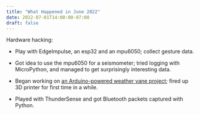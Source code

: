 ```yaml
---
title: "What Happened in June 2022"
date: 2022-07-01T14:00:00-07:00
draft: false
---
```


Hardware hacking:

- Play with EdgeImpulse, an esp32 and an mpu6050; collect gesture
  data.

- Got idea to use the mpu6050 for a seismometer; tried logging with
  MicroPython, and managed to get surprisingly interesting data.

- Began working on [an Arduino-powered weather vane project][0]; fired
  up 3D printer for first time in a while.

- Played with ThunderSense and got Bluetooth packets captured with Python.

[0]: https://web.archive.org/web/20190401095259/http://yoctopuce.com/EN/article/how-to-measure-wind-part-2
